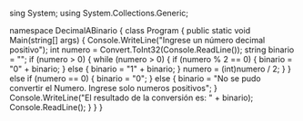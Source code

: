 sing System;
using System.Collections.Generic;

namespace DecimalABinario
{
    class Program
    {
        public static void Main(string[] args)
        {
            Console.WriteLine("Ingrese un número decimal positivo");
            int numero = Convert.ToInt32(Console.ReadLine());
            string binario = "";
            if (numero > 0)
            {
                while (numero > 0)
                {
                    if (numero % 2 == 0)
                    {
                        binario = "0" + binario;
                    }
                    else
                    {
                        binario = "1" + binario;
                    }
                    numero = (int)numero / 2;
                }
            }
            else if (numero == 0)
            {
                binario = "0";
            }
            else
            {
                binario = "No se pudo convertir el Numero. Ingrese solo numeros positivos";
            }
            Console.WriteLine("El resultado de la conversión es: " + binario);
            Console.ReadLine();
        }
    }
}
